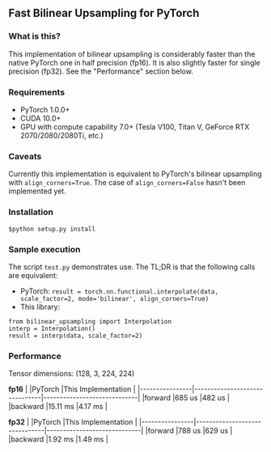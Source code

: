 ## Fast Bilinear Upsampling for PyTorch

### What is this?

This implementation of bilinear upsampling is considerably faster than the native PyTorch one in half precision (fp16). It is also slightly faster for single precision (fp32). See the "Performance" section below.

### Requirements
* PyTorch 1.0.0+
* CUDA 10.0+
* GPU with compute capability 7.0+ (Tesla V100, Titan V, GeForce RTX 2070/2080/2080Ti, etc.)

### Caveats

Currently this implementation is equivalent to PyTorch's bilinear upsampling with `align_corners=True`. The case of `align_corners=False` hasn't been implemented yet.

### Installation

`$python setup.py install`

### Sample execution

The script `test.py` demonstrates use. The TL;DR is that the following calls are equivalent:
* PyTorch: 
```result = torch.nn.functional.interpolate(data, scale_factor=2, mode='bilinear', align_corners=True)```
* This library: 
```
from bilinear_upsampling import Interpolation
interp = Interpolation()
result = interp(data, scale_factor=2)
```

### Performance

Tensor dimensions: (128, 3, 224, 224)

**fp16**
|                |PyTorch                        |This Implementation          |
|----------------|-------------------------------|-----------------------------|
|forward         |685 us                         |482 us                       |
|backward        |15.11 ms                       |4.17 ms                      |

**fp32**
|                |PyTorch                        |This Implementation          |
|----------------|-------------------------------|-----------------------------|
|forward         |788 us                         |629 us                       |
|backward        |1.92 ms                        |1.49 ms                      |

